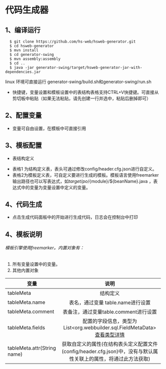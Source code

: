 # 代码生成器
## 1、编译运行
```shell
  $ git clone https://github.com/hs-web/hsweb-generator.git
  $ cd hsweb-generator
  $ mvn install
  $ cd generator-swing
  $ mvn assembly:assembly
  $ cd ..
  $ java -jar generator-swing/target/hsweb-generator-jar-with-dependencies.jar
```
linux 环境可直接运行 generator-swing/build.sh和generator-swing/run.sh

* 快捷键，变量设置和模板设置中的表结构表格支持CTRL+V快捷键。可直接从剪切板中粘贴（如果无法粘贴，请先创建一行并选中，粘贴后删掉即可）

## 2、配置变量
* 变量可自由设置，在模板中可直接引用

## 3、模板配置
* 表结构定义
- 表格1 为结构定义表，表头可通过修改config/header.cfg.json进行自定义。
- 表格2为模板定义表，可自定义要进行生成的模板。模板语言使用freemarker
输出路径也可以写表达式，如${target}/po/${module}/${beanName}.java ，表 	达式中的变量为变量设置中定义的变量。
## 4、代码生成
* 点击生成代码面板中的开始进行生成代码，日志会在控制台中打印
## 4、模板说明
###### 模板引擎使用freemarker。内置对象有：
1. 所有变量设置中的变量。
2. 其他内置对象
 
|               变量                 |            说明                        | 
| -------------------------------|:--------------------------------------:| 
| tableMeta                          | 结构定义                                     | 
| tableMeta.name                     | 表名，通过变量 table.name进行设置             |
| tableMeta.comment                  | 表备注，通过变量table.comment进行设置        |
| tableMeta.fields                   | 配置的字段信息，类型为 List<org.webbuilder.sql.FieldMetaData>  [查看类型详情](https://github.com/hs-web/webbuilder/blob/master/wb-sql-util/src/main/java/org/webbuilder/sql/FieldMetaData.java)                  |
| tableMeta.attr(String name)        |获取自定义的属性(在结构表头定义配置文件(config/header.cfg.json)中，没有与默认属性关联上的属性，将通过此方法获取)               |